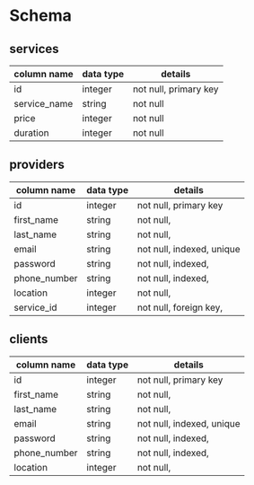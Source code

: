 # Schema

## services
column name          | data type | details
---------------------|-----------|-----------------------
id                   | integer   | not null, primary key
service_name         | string    | not null
price                | integer   | not null
duration             | integer   | not null


## providers
column name          | data type | details
---------------------|-----------|-----------------------
id                   | integer   | not null, primary key
first_name           | string    | not null,
last_name            | string    | not null,
email                | string    | not null, indexed, unique
password             | string    | not null, indexed,
phone_number         | string    | not null, indexed,
location             | integer   | not null,
service_id           | integer   | not null, foreign key,


## clients
column name          | data type | details
---------------------|-----------|-----------------------
id                   | integer   | not null, primary key
first_name           | string    | not null,
last_name            | string    | not null,
email                | string    | not null, indexed, unique
password             | string    | not null, indexed,
phone_number         | string    | not null, indexed,
location             | integer   | not null,